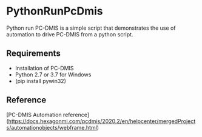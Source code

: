 # PythonRunPcDmis
Python run PC-DMIS is a simple script that demonstrates the use of automation to drive PC-DMIS from a python script.

## Requirements
* Installation of PC-DMIS
* Python 2.7 or 3.7 for Windows
* (pip install pywin32)

## Reference
[PC-DMIS Automation reference] (https://docs.hexagonmi.com/pcdmis/2020.2/en/helpcenter/mergedProjects/automationobjects/webframe.html)
